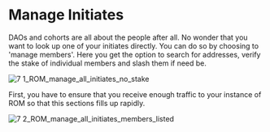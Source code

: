 # Manage Initiates
DAOs and cohorts are all about the people after all. No wonder that you want to look up one of your initiates directly. You can do so by choosing to 'manage members'. Here you get the option to search for addresses, verify the stake of individual members and slash them if need be.

![7 1_ROM_manage_all_initiates_no_stake](https://github.com/rite-of-moloch/User-Handbook/assets/104435781/9035822b-1520-49eb-9e06-1594f7ab5ccf)

First, you have to ensure that you receive enough traffic to your instance of ROM so that this sections fills up rapidly.

![7 2_ROM_manage_all_initiates_members_listed](https://github.com/rite-of-moloch/User-Handbook/assets/104435781/2242b4dc-1f66-478a-bfa2-6c04f9aafcdc)
